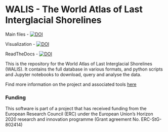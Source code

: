 # WALIS - The World Atlas of Last Interglacial Shorelines

Main files - [![DOI](https://zenodo.org/badge/DOI/10.5281/zenodo.5979520.svg)](https://doi.org/10.5281/zenodo.5979520)

Visualization - [![DOI](https://zenodo.org/badge/DOI/10.5281/zenodo.4943541.svg)](https://doi.org/10.5281/zenodo.4943541)

ReadTheDocs - [![DOI](https://zenodo.org/badge/DOI/10.5281/zenodo.3961544.svg)](https://doi.org/10.5281/zenodo.3961544)

This is the repository for the World Atlas of Last Interglacial Shorelines (WALIS). It contains the full database in various formats, and python scripts and Jupyter notebooks to download, query and analyse the data.

Find more information on the project and associated tools [here](https://alerovere.github.io/WALIS/)

### Funding
This software is part of a project that has received funding from the European Research Council (ERC) under the European Union’s Horizon 2020 research and innovation programme (Grant agreement No. ERC-StG-802414)

